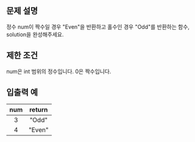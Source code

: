 ## 문제 설명

정수 num이 짝수일 경우 "Even"을 반환하고 홀수인 경우 "Odd"를 반환하는 함수, solution을 완성해주세요.

## 제한 조건

num은 int 범위의 정수입니다.
0은 짝수입니다.

## 입출력 예

| num | return |
| :-: | :----: |
|  3  | "Odd"  |
|  4  | "Even" |
